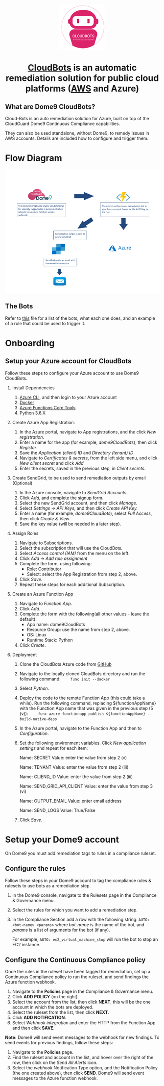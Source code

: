 <p align="center">
    <a href="https://cloudbots.dome9.com">
      <img width="150" src="cloudbotslogo.svg">
    </a>
</p>

<div align="center">
    <h1><a target="_blank" href="https://cloudbots.dome9.com">CloudBots</a> is an automatic remediation solution for public cloud platforms (<a href="https://github.com/Dome9/cloud-bots" targe="_blank">AWS</a> and Azure)</h1>
</div>


## What are Dome9 CloudBots?

Cloud-Bots is an auto remediation solution for Azure, built on top of the
CloudGuard Dome9 Continuous Compliance capabilities.

They can also be used standalone, without Dome9, to remedy issues in AWS
accounts. Details are included how to configure and trigger them.

# Flow Diagram

![Flow Diagram](docs/pictures/Azure-CloudBots-Flow-Diagram.png)

## The Bots

Refer to [this](dome9CloudBots/bots/bots.md) file for a list of the bots, what each one
does, and an example of a rule that could be used to trigger it.

# Onboarding

## Setup your Azure account for CloudBots

Follow these steps to configure your Azure account to use Dome9 CloudBots.

1. Install Dependencies
    1.  [Azure CLI](https://docs.microsoft.com/en-us/cli/azure/install-azure-cli?view=azure-cli-latest), and then login to your Azure account
    1.  [Docker](https://www.docker.com)
    1.  [Azure Functions Core Tools](https://github.com/Azure/azure-functions-core-tools)
    1.  [Python 3.6.X](https://www.python.org/)
    
1. Create Azure App Registration:
    1. In the Azure portal, navigate to App registrations, and the click *New registration*.
    1. Enter a name for the app (for example, *dome9CloudBots*), then click *Register*.
    1. Save the *Application (client) ID* and *Directory (tenant) ID*.
    1. Navigate to *Certificates & secrets*, from the left side menu, and click *New client secret*  and click *Add*
    1. Enter the secrets, saved in the previous step, in *Client secrets*. 

1. Create SendGrid, to be used to send remediation outputs by email (Optional)
    1. In the Azure console, navigate to *SendGrid Accounts*.
    1. Click *Add*, and complete the signup form.
    1. Select the new SendGrid account, and then click *Manage*.
    1. Select *Settings -> API Keys*, and then click *Create API Key.*
    1. Enter a name (for example, *dome9CloudBots*), select *Full Access*, then click *Create & View*.
    1. Save the key value (will be needed in a later step).

1. Assign Roles
    1. Navigate to Subscriptions.
    1. Select the subscription that will use the CloudBots.
    1. Select *Access control (IAM)* from the menu on the left.
    1. Click *Add* -> *Add role assignment*
    1. Complete the form, using following:
        - Role: Contributor
        - Select: select the App Registration from step 2, above.
    1. Click *Save*.
    1. Repeat these steps for each additional Subscription.

1. Create an Azure Function App
    1. Navigate to *Function App*.
    1. Click *Add*.
    1. Complete the form with the following(all other values - leave the default): 
        - App name: dome9CloudBots
        - Resource Group: use the name from step 2, above.
        - OS: Linux
        - Runtime Stack: Python
    1. Click *Create*.
    
1. Deployment
    1. Clone the CloudBots Azure code from [GitHub](https://github.com/Dome9/cloud-bots-azure)
    1. Navigate to the locally cloned CloudBots directory and run the following command:
    ```     func init --docker    ```
    1. Select *Python*.
    1. Deploy the code to the remote Function App (this could take a while). Run the following command, replacing $\{functionAppName}  with the Function App name that was given in the previous step (5 (v)):
    ```     func azure functionapp publish ${functionAppName} --build-native-deps  	```	
    1. In the Azure portal, navigate to the Function App and then to *Configuration*.
    1. Set the following environment variables.  Click *New application settings* and repeat for each item:
    
       Name: SECRET
       Value: enter the value from step 2 (v)
          
       Name: TENANT
       Value: enter the value from step 2 (iii)
                
       Name: CLIEND_ID
       Value: enter the value from step 2 (iii)

       Name: SEND_GRID_API_CLIENT
       Value: enter the value from step 3 (vi)
	   
       Name: OUTPUT_EMAIL
       Value: enter email address          
          
       Name: SEND_LOGS
       Value: True/False
     1. Click *Save*.       
          
# Setup your Dome9 account

On Dome9 you must add remediation tags to rules in a compliance ruleset.

## Configure the rules

Follow these steps in your Dome9 account to tag the compliance rules &
rulesets to use bots as a remediation step.

1.  In the Dome9 console, navigate to the Rulesets page in the
    Compliance & Governance menu.

2.  Select the rules for which you want to add a remediation step.

3.  In the Compliance Section add a row with the following string:
    `AUTO: <bot-name> <params>` where *bot-name* is the name of the bot,
    and *params* is a list of arguments for the bot (if any).
    
    For example, `AUTO: ec2_virtual_machine_stop` will run the bot to stop an
    EC2 instance.

## Configure the Continuous Compliance policy

Once the rules in the ruleset have been tagged for remediation, set up a
Continuous Compliance policy to run the ruleset, and send findings the Azure function webhook.

1.  Navigate to the **Policies** page in the Compliance & Governance
    menu.
2.  Click **ADD POLICY** (on the right).
3.  Select the account from the list, then click **NEXT**, this will be the one account in which the bots are deployed.
4.  Select the ruleset from the list, then click **NEXT**.
5.  Click **ADD NOTIFICATION**.
6.  Select *Webhook integration* and enter the HTTP from the Function App and then click **SAVE**.

**Note:** Dome9 will send event messages to the webhook for new findings. To
send events for previous findings, follow these steps:

1.  Navigate to the **Policies** page.
2.  Find the ruleset and account in the list, and hover over the right
    of the row, then click on the *Send All Alerts* icon.
3.  Select the *webhook* Notification Type option, and the Notification
    Policy (the one created above), then click **SEND**. Dome9 will send
    event messages to the Azure function webhook.

